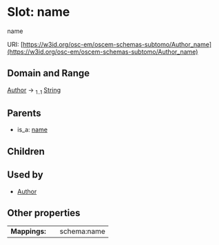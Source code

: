 
# Slot: name

name

URI: [https://w3id.org/osc-em/oscem-schemas-subtomo/Author_name](https://w3id.org/osc-em/oscem-schemas-subtomo/Author_name)


## Domain and Range

[Author](Author.md) &#8594;  <sub>1..1</sub> [String](types/String.md)

## Parents

 *  is_a: [name](name.md)

## Children


## Used by

 * [Author](Author.md)

## Other properties

|  |  |  |
| --- | --- | --- |
| **Mappings:** | | schema:name |